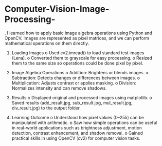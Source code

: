 # Computer-Vision-Image-Processing-
, I learned how to apply basic image algebra operations using Python and OpenCV. Images are represented as pixel matrices, and we can perform mathematical operations on them directly.

1.	Loading Images
o	Used cv2.imread() to load standard test images (Lena).
o	Converted them to grayscale for easy processing.
o	Resized them to the same size so operations could be done pixel by pixel.

2.	Image Algebra Operations
o	Addition: Brightens or blends images.
o	Subtraction: Detects changes or differences between images.
o	Multiplication: Adjusts contrast or applies masking.
o	Division:  Normalizes intensity and can remove shadows.

3.	Results
o	Displayed original and processed images using matplotlib.
o	Saved results (add_result.jpg, sub_result.jpg, mul_result.jpg, div_result.jpg) to the output folder.

4.	Learning Outcome
o	Understood how pixel values (0–255) can be manipulated with arithmetic.
o	Saw how simple operations can be useful in real-world applications such as brightness adjustment, motion detection, contrast enhancement, and shadow removal.
o	Gained practical skills in using OpenCV (cv2) for computer vision tasks.
